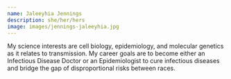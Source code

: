 ```yaml
---
name: Jaleeyhia Jennings
description: she/her/hers
image: images/jennings-jaleeyhia.jpg
---
```


My science interests are cell biology, epidemiology, and molecular genetics as it relates to transmission. My career goals are to become either an Infectious Disease Doctor or an Epidemiologist to cure infectious diseases and bridge the gap of disproportional risks between races. 
